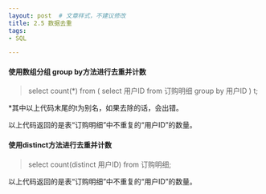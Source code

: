 ```yaml
---
layout: post  # 文章样式，不建议修改
title: 2.5 数据去重
tags: 
- SQL

---
```


#### 使用数组分组 group by方法进行去重并计数

> select count(*) from (
> select 用户ID from 订购明细 group by 用户ID
> ) t;

*其中以上代码末尾的t为别名，如果去除的话，会出错。

以上代码返回的是表“订购明细”中不重复的“用户ID”的数量。

#### 使用distinct方法进行去重并计数

> select count(distinct 用户ID) from 订购明细;

以上代码返回的是表“订购明细”中不重复的“用户ID”的数量。
